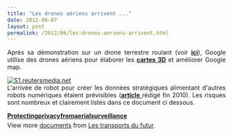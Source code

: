 ```yaml
---
title: "Les drones aériens arrivent ..."
date: 2012-06-07
layout: post
permalink: /2012/06/les-drones-aeriens-arrivent.html
---
```


<p style="text-align: justify">Après sa démonstration sur un drone terrestre roulant (voir <a href="/2012/06/en-supprimant-le-conducteur-la-voiture-autonome-change-profondement-le-secteur-des-mobilites.html" target="_blank"><strong>ici</strong></a>), Google utilise des drones aériens pour élaborer les <a href="http://www.reuters.com/article/2012/06/06/us-google-maps-idUSBRE85516020120606" target="_blank"><strong>cartes 3D</strong></a> et améliorer Google map.</p> <p style="text-align: justify"><a class="asset-img-link" href="/wp-content/uploads/sites/6/old/6a0120a66d2ad4970b0176151d9fe1970c-pi.jpg"><img alt="S1.reutersmedia.net" class="asset  asset-image at-xid-6a0120a66d2ad4970b0176151d9fe1970c" src="/wp-content/uploads/sites/6/old/6a0120a66d2ad4970b0176151d9fe1970c-500wi.jpg" style="margin-left: auto;margin-right: auto" title="S1.reutersmedia.net" /></a><br />L'arrivée de robot pour créer les données stratégiques alimentant d'autres robots numériques étaient prévisibles (<a href="/2010/09/metanote-tdf-7-la-donnee-enjeu-strategique-des-mobilites-multimodales-quelles-perspectives.html" target="_blank"><strong>article</strong> </a>rédigé fin 2010). Les risques sont nombreux et clairement listés dans ce document ci dessous. </p>  <!--more-->   <div id="__ss_13233697" style="width: 477px"><strong style="margin: 12px 0 4px"><a href="http://www.slideshare.net/transportsdufutur/protectingprivacyfromaerialsurveillance" title="Protectingprivacyfromaerialsurveillance">Protectingprivacyfromaerialsurveillance</a></strong>         <div style="padding: 5px 0 12px">View more <a href="http://www.slideshare.net/">documents</a> from <a href="http://www.slideshare.net/transportsdufutur">Les transports du futur</a>.</div> </div>